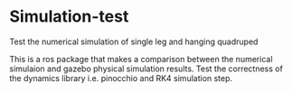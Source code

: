 # Simulation-test
Test the numerical simulation of single leg and hanging quadruped

This is a ros package that makes a comparison between the numerical simulaion and gazebo physical simulation results. 
Test the correctness of the dynamics library i.e. pinocchio and RK4 simulation step.
